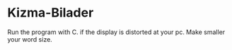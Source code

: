 # Kizma-Bilader
Run the program with C.
if the display is distorted at your pc. Make smaller your word size.
